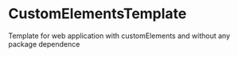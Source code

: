 # CustomElementsTemplate
Template for web application with customElements and without any package dependence
